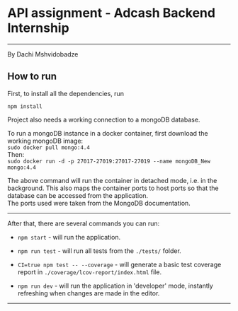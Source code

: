 # API assignment - Adcash Backend Internship

---
By Dachi Mshvidobadze

## How to run

First, to install all the dependencies, run

`
npm install
`

Project also needs a working connection to a mongoDB database.

To run a mongoDB instance in a docker container, first download the working mongoDB image:\
`sudo docker pull mongo:4.4`\
Then:\
```sudo docker run -d -p 27017-27019:27017-27019 --name mongoDB_New mongo:4.4```

The above command will run the container in detached mode, i.e. in the background.
This also maps the container ports to host ports so that the database can be accessed
from the application.\
The ports used were taken from the MongoDB documentation.

---

After that, there are several commands you can run:

* `npm start` - will run the application.

* `npm run test` - will run all tests from the `./tests/` folder.

* `CI=true npm test -- --coverage` - will generate a basic test coverage report
in `./coverage/lcov-report/index.html` file.

* `npm run dev` - will run the application in 'developer' mode,
instantly refreshing when changes are made in the editor.
  
---



